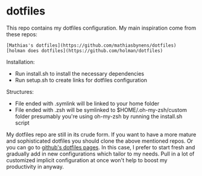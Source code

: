 dotfiles
========

This repo contains my dotfiles configuration. My main inspiration come from these repos: 

	[Mathias's dotfiles](https://github.com/mathiasbynens/dotfiles)
	[holman does dotfiles](https://github.com/holman/dotfiles)

Installation: 
- Run install.sh to install the necessary dependencies
- Run setup.sh to create links for dotfiles configuration

Structures:
- File ended with .symlink will be linked to your home folder
- File ended with .zsh will be symlinked to $HOME/.oh-my-zsh/custom folder presumably you're using oh-my-zsh by running the install.sh script

My dotfiles repo are still in its crude form. If you want to have a more mature and sophisticated dotfiles you should clone the above mentioned repos. Or you can go to [github's dotfiles pages](http://dotfiles.github.io). In this case, I prefer to start fresh and gradually add in new configurations which tailor to my needs. Pull in a lot of customized implicit configuration at once won't help to boost my productivity in anyway. 

 
